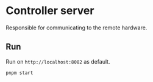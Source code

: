 # Controller server

Responsible for communicating to the remote hardware.

## Run

Run on `http://localhost:8082` as default.

```
pnpm start
```
